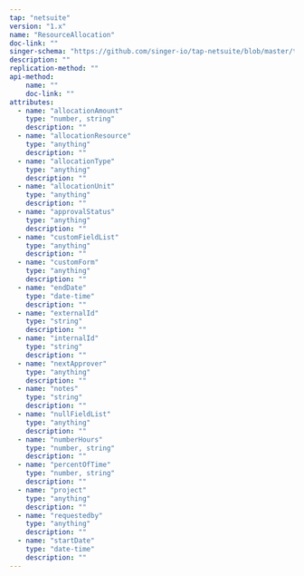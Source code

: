 ```yaml
---
tap: "netsuite"
version: "1.x"
name: "ResourceAllocation"
doc-link: ""
singer-schema: "https://github.com/singer-io/tap-netsuite/blob/master/tap_netsuite/schemas/ResourceAllocation.json"
description: ""
replication-method: ""
api-method:
    name: ""
    doc-link: ""
attributes:
  - name: "allocationAmount"
    type: "number, string"
    description: ""
  - name: "allocationResource"
    type: "anything"
    description: ""
  - name: "allocationType"
    type: "anything"
    description: ""
  - name: "allocationUnit"
    type: "anything"
    description: ""
  - name: "approvalStatus"
    type: "anything"
    description: ""
  - name: "customFieldList"
    type: "anything"
    description: ""
  - name: "customForm"
    type: "anything"
    description: ""
  - name: "endDate"
    type: "date-time"
    description: ""
  - name: "externalId"
    type: "string"
    description: ""
  - name: "internalId"
    type: "string"
    description: ""
  - name: "nextApprover"
    type: "anything"
    description: ""
  - name: "notes"
    type: "string"
    description: ""
  - name: "nullFieldList"
    type: "anything"
    description: ""
  - name: "numberHours"
    type: "number, string"
    description: ""
  - name: "percentOfTime"
    type: "number, string"
    description: ""
  - name: "project"
    type: "anything"
    description: ""
  - name: "requestedby"
    type: "anything"
    description: ""
  - name: "startDate"
    type: "date-time"
    description: ""
---
```

